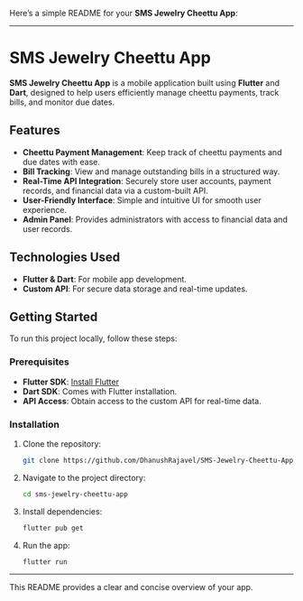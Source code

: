 Here’s a simple README for your **SMS Jewelry Cheettu App**:

---

# SMS Jewelry Cheettu App

**SMS Jewelry Cheettu App** is a mobile application built using **Flutter** and **Dart**, designed to help users efficiently manage cheettu payments, track bills, and monitor due dates.

## Features

- **Cheettu Payment Management**: Keep track of cheettu payments and due dates with ease.
- **Bill Tracking**: View and manage outstanding bills in a structured way.
- **Real-Time API Integration**: Securely store user accounts, payment records, and financial data via a custom-built API.
- **User-Friendly Interface**: Simple and intuitive UI for smooth user experience.
- **Admin Panel**: Provides administrators with access to financial data and user records.

## Technologies Used

- **Flutter & Dart**: For mobile app development.
- **Custom API**: For secure data storage and real-time updates.

## Getting Started

To run this project locally, follow these steps:

### Prerequisites

- **Flutter SDK**: [Install Flutter](https://flutter.dev/docs/get-started/install)
- **Dart SDK**: Comes with Flutter installation.
- **API Access**: Obtain access to the custom API for real-time data.

### Installation

1. Clone the repository:
   ```bash
   git clone https://github.com/DhanushRajavel/SMS-Jewelry-Cheettu-App.git
   ```

2. Navigate to the project directory:
   ```bash
   cd sms-jewelry-cheettu-app
   ```

3. Install dependencies:
   ```bash
   flutter pub get
   ```

4. Run the app:
   ```bash
   flutter run
   ```

---

This README provides a clear and concise overview of your app.
